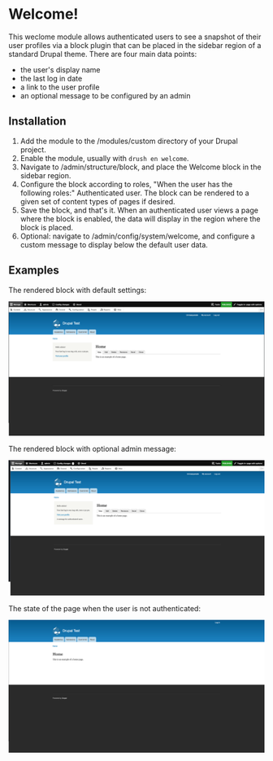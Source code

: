 # Welcome!

This weclome module allows authenticated users to see a snapshot of their user profiles via a block plugin that can be placed in the sidebar region of a standard Drupal theme.  There are four main data points:

- the user's display name
- the last log in date
- a link to the user profile
- an optional message to be configured by an admin

## Installation

1. Add the module to the /modules/custom directory of your Drupal project.
2. Enable the module, usually with `drush en welcome`.
3. Navigate to /admin/structure/block, and place the Welcome block in the sidebar region.
4. Configure the block according to roles, "When the user has the following roles:" Authenticated user.  The block can be rendered to a given set of content types of pages if desired.
5. Save the block, and that's it.  When an authenticated user views a page where the block is enabled, the data will display in the region where the block is placed.
6. Optional: navigate to /admin/config/system/welcome, and configure a custom message to display below the default user data.

## Examples

The rendered block with default settings:

![default settings](/screenshots/welcome_default.png "Default Settings")

The rendered block with optional admin message:

![optional settings](/screenshots/welcome_optional.png "Optional Settings")

The state of the page when the user is not authenticated:

![unauthenticated page](/screenshots/welcome_unauth.png "Unauthenticated Page")